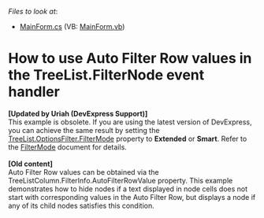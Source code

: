 <!-- default file list -->
*Files to look at*:

* [MainForm.cs](./CS/FilterNodeExample/MainForm.cs) (VB: [MainForm.vb](./VB/FilterNodeExample/MainForm.vb))
<!-- default file list end -->
# How to use Auto Filter Row values in the TreeList.FilterNode event handler


<p><strong>[Updated by Uriah (DevExpress Support)]</strong><br />This example is obsolete. If you are using the latest version of DevExpress, you can achieve the same result by setting the <a href="https://documentation.devexpress.com/#WindowsForms/DevExpressXtraTreeListTreeListOptionsFilter_FilterModetopic">TreeList.OptionsFilter.FilterMode</a> property to <strong>Extended</strong> or <strong>Smart</strong>. Refer to the <a href="https://documentation.devexpress.com/#WindowsForms/DevExpressXtraTreeListFilterModeEnumtopic">FilterMode</a> document for details.<br /><br /><strong>[Old content]</strong><br />Auto Filter Row values can be obtained via the TreeListColumn.FilterInfo.AutoFilterRowValue property. This example demonstrates how to hide nodes if a text displayed in node cells does not start with corresponding values in the Auto Filter Row, but displays a node if any of its child nodes satisfies this condition.</p>

<br/>


